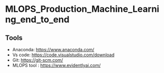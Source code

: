 # MLOPS_Production_Machine_Learning_end_to_end

## Tools 
* Anaconda: https://www.anaconda.com/
* Vs code: https://code.visualstudio.com/download
* Git: https://git-scm.com/
* MLOPS tool : https://www.evidentlyai.com/
